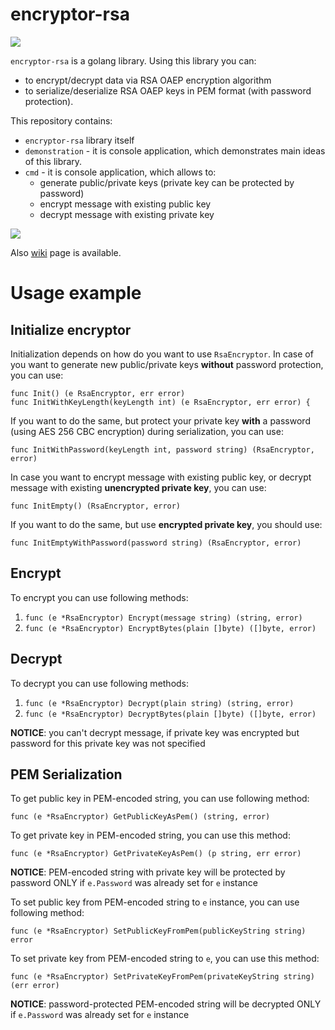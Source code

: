 # encryptor-rsa
![](https://travis-ci.com/MrVine/encryptor-rsa.svg?branch=master)

`encryptor-rsa` is a golang library. Using this library you can:
* to encrypt/decrypt data via RSA OAEP encryption algorithm
* to serialize/deserialize RSA OAEP keys in PEM format (with password protection).

This repository contains:
* `encryptor-rsa` library itself
* `demonstration` - it is console application, which demonstrates main ideas of this library.
* `cmd` - it is console application, which allows to:
  * generate public/private keys (private key can be protected by password)
  * encrypt message with existing public key
  * decrypt message with existing private key

![](https://user-images.githubusercontent.com/5161479/41833585-8ba0ab08-7859-11e8-91bf-499d7fe06ac2.png)

Also [wiki](https://github.com/MrVine/encryptor-rsa/wiki) page is available.

# Usage example

## Initialize encryptor

Initialization depends on how do you want to use `RsaEncryptor`. In case of you want to generate new public/private keys **without** password protection, you can use: 
```
func Init() (e RsaEncryptor, err error)
func InitWithKeyLength(keyLength int) (e RsaEncryptor, err error) {
```

If you want to do the same, but protect your private key **with** a password (using AES 256 CBC encryption) during serialization, you can use:
```
func InitWithPassword(keyLength int, password string) (RsaEncryptor, error)
```

In case you want to encrypt message with existing public key, or decrypt message with existing **unencrypted private key**, you can use:
```
func InitEmpty() (RsaEncryptor, error)
```

If you want to do the same, but use **encrypted private key**, you should use:
```
func InitEmptyWithPassword(password string) (RsaEncryptor, error)
```

## Encrypt

To encrypt you can use following methods:

1. `func (e *RsaEncryptor) Encrypt(message string) (string, error)`
2. `func (e *RsaEncryptor) EncryptBytes(plain []byte) ([]byte, error)`

## Decrypt

To decrypt you can use following methods:

1. `func (e *RsaEncryptor) Decrypt(plain string) (string, error)`
2. `func (e *RsaEncryptor) DecryptBytes(plain []byte) ([]byte, error)`

**NOTICE**: you can't decrypt message, if private key was encrypted but password for this private key was not specified

## PEM Serialization

To get public key in PEM-encoded string, you can use following method:
```
func (e *RsaEncryptor) GetPublicKeyAsPem() (string, error)
```

To get private key in PEM-encoded string, you can use this method:
```
func (e *RsaEncryptor) GetPrivateKeyAsPem() (p string, err error)
```

**NOTICE**: PEM-encoded string with private key will be protected by password ONLY if `e.Password` was already set for `e` instance

To set public key from PEM-encoded string to `e` instance, you can use following method:
```
func (e *RsaEncryptor) SetPublicKeyFromPem(publicKeyString string) error
```

To set private key from PEM-encoded string to `e`, you can use this method:
```
func (e *RsaEncryptor) SetPrivateKeyFromPem(privateKeyString string) (err error)
```

**NOTICE**: password-protected PEM-encoded string will be decrypted ONLY if `e.Password` was already set for `e` instance
